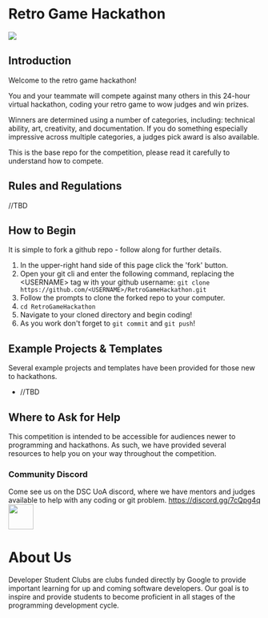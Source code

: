 <h1>Retro Game Hackathon</h1>
<img src="https://www.thesixthaxis.com/wp-content/uploads/2019/07/SpaceINvaders_500.jpg">
<h2>Introduction</h2>
Welcome to the retro game hackathon!

You and your teammate will compete against many others in this 24-hour virtual hackathon, coding your retro game to wow judges and win prizes.

Winners are determined using a number of categories, including: technical ability, art, creativity, and documentation. If you do something especially impressive across multiple categories, a judges pick award is also available. 

This is the base repo for the competition, please read it carefully to understand how to compete.

<h2>Rules and Regulations</h2>
//TBD


<h2>How to Begin</h2>
It is simple to fork a github repo - follow along for further details.
<ol>
    <li>In the upper-right hand side of this page click the 'fork' button.
    <li>Open your git cli and enter the following command, replacing the &lt;USERNAME> tag w
    ith your github username: <code>git clone https://github.com/&lt;USERNAME>/RetroGameHackathon.git</code>
    <li>Follow the prompts to clone the forked repo to your computer.
    <li><code>cd RetroGameHackathon</code>
    <li>Navigate to your cloned directory and begin coding!
    <li>As you work don't forget to <code>git commit</code> and <code>git push</code>!
</ol>


<h2>Example Projects & Templates</h2>
Several example projects and templates have been provided for those new to hackathons.
<ul>
    <li>//TBD
</ul>


<h2>Where to Ask for Help</h2>
This competition is intended to be accessible for audiences newer to programming and hackathons. As such, we have provided several resources to help you on your way throughout the competition.


<h3>Community Discord</h3>
Come see us on the DSC UoA discord, where we have mentors and judges available to help with any coding or git problem.

<a href="https://discord.gg/7cQpg4q">
    https://discord.gg/7cQpg4q<br/>
    <img height="50px"; src="https://www.freepnglogos.com/uploads/discord-logo-png/concours-discord-cartes-voeux-fortnite-france-6.png">
</a>


<h1>About Us</h1>

Developer Student Clubs are clubs funded directly by Google to provide important learning for up and coming software developers. Our goal is to inspire and provide students to become proficient in all stages of the programming development cycle.
